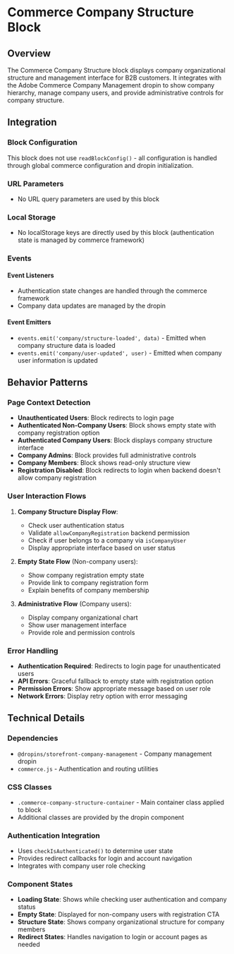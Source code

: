 # Commerce Company Structure Block

## Overview

The Commerce Company Structure block displays company organizational structure and management interface for B2B customers. It integrates with the Adobe Commerce Company Management dropin to show company hierarchy, manage company users, and provide administrative controls for company structure.

## Integration

### Block Configuration

This block does not use `readBlockConfig()` - all configuration is handled through global commerce configuration and dropin initialization.

### URL Parameters

- No URL query parameters are used by this block

### Local Storage

- No localStorage keys are directly used by this block (authentication state is managed by commerce framework)

### Events

#### Event Listeners

- Authentication state changes are handled through the commerce framework
- Company data updates are managed by the dropin

#### Event Emitters

- `events.emit('company/structure-loaded', data)` - Emitted when company structure data is loaded
- `events.emit('company/user-updated', user)` - Emitted when company user information is updated

## Behavior Patterns

### Page Context Detection

- **Unauthenticated Users**: Block redirects to login page
- **Authenticated Non-Company Users**: Block shows empty state with company registration option
- **Authenticated Company Users**: Block displays company structure interface
- **Company Admins**: Block provides full administrative controls
- **Company Members**: Block shows read-only structure view
- **Registration Disabled**: Block redirects to login when backend doesn't allow company registration

### User Interaction Flows

1. **Company Structure Display Flow**:
   - Check user authentication status
   - Validate `allowCompanyRegistration` backend permission
   - Check if user belongs to a company via `isCompanyUser`
   - Display appropriate interface based on user status

2. **Empty State Flow** (Non-company users):
   - Show company registration empty state
   - Provide link to company registration form
   - Explain benefits of company membership

3. **Administrative Flow** (Company users):
   - Display company organizational chart
   - Show user management interface
   - Provide role and permission controls

### Error Handling

- **Authentication Required**: Redirects to login page for unauthenticated users
- **API Errors**: Graceful fallback to empty state with registration option
- **Permission Errors**: Show appropriate message based on user role
- **Network Errors**: Display retry option with error messaging

## Technical Details

### Dependencies

- `@dropins/storefront-company-management` - Company management dropin
- `commerce.js` - Authentication and routing utilities

### CSS Classes

- `.commerce-company-structure-container` - Main container class applied to block
- Additional classes are provided by the dropin component

### Authentication Integration

- Uses `checkIsAuthenticated()` to determine user state
- Provides redirect callbacks for login and account navigation
- Integrates with company user role checking

### Component States

- **Loading State**: Shows while checking user authentication and company status
- **Empty State**: Displayed for non-company users with registration CTA
- **Structure State**: Shows company organizational structure for company members
- **Redirect States**: Handles navigation to login or account pages as needed
